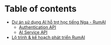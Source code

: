 # Table of contents

* [Dự án sử dụng AI hỗ trợ học tiếng Nga - RumAI](README.md)
    * [Authentication API](auth-service-api.md)
    * [AI Service API](ai-service-api.md)
* [Lộ trình & kế hoạch phát triển RumAI](lo-trinh-and-ke-hoach-phat-trien-rumai.md)